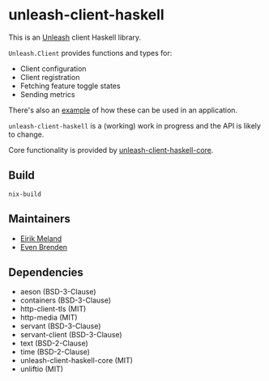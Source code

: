 # unleash-client-haskell

This is an [Unleash](https://www.getunleash.io/) client Haskell library.

`Unleash.Client` provides functions and types for:

- Client configuration
- Client registration
- Fetching feature toggle states
- Sending metrics

There's also an [example](example/Main.hs) of how these can be used in an application.

`unleash-client-haskell` is a (working) work in progress and the API is likely to change.

Core functionality is provided by [unleash-client-haskell-core](https://github.com/finn-no/unleash-client-haskell-core).

## Build

```
nix-build
```

## Maintainers

- [Eirik Meland](mailto:eirik.meland@gmail.com)
- [Even Brenden](mailto:evenbrenden@gmail.com)

## Dependencies

- aeson (BSD-3-Clause)
- containers (BSD-3-Clause)
- http-client-tls (MIT)
- http-media (MIT)
- servant (BSD-3-Clause)
- servant-client (BSD-3-Clause)
- text (BSD-2-Clause)
- time (BSD-2-Clause)
- unleash-client-haskell-core (MIT)
- unliftio (MIT)

